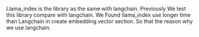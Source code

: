 Llama_index is the library as the same with langchain. Previously We test this library compare with langchain.
We Found llama_index use longer time than Langchain in create embedding vector section. So that the reason why we use langchain.
